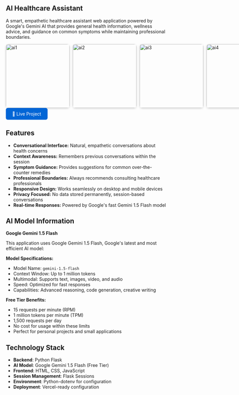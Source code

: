 <h2>AI Healthcare Assistant</h2>
<p>
  A smart, empathetic healthcare assistant web application powered by Google's Gemini AI that provides general health information, wellness advice, and guidance on common symptoms while maintaining professional boundaries.
</p>

<div style="display: flex; gap: 10px;">
  <img src="https://github.com/user-attachments/assets/79743d3f-fc75-48ae-b68c-4ae5757f2caf" alt="ai1" width="200" style="border-radius: 8px; box-shadow: 0 2px 6px rgba(0,0,0,0.15);"/>
  <img src="https://github.com/user-attachments/assets/d481022e-4efa-42bc-a5e3-5054e4f97b8b" alt="ai2" width="200" style="border-radius: 8px; box-shadow: 0 2px 6px rgba(0,0,0,0.15);"/>
  <img src="https://github.com/user-attachments/assets/b6a2822d-8364-4b6b-9572-9f6da3e50b34" alt="ai3" width="200" style="border-radius: 8px; box-shadow: 0 2px 6px rgba(0,0,0,0.15);"/>
  <img src="https://github.com/user-attachments/assets/05e0646b-8bdd-42c6-a408-c91e712699a4" alt="ai4" width="200" style="border-radius: 8px; box-shadow: 0 2px 6px rgba(0,0,0,0.15);"/>
</div>
<a href="https://healthcare-assistant-three.vercel.app" target="_blank" style="display: inline-block; padding: 10px 20px; background-color: #0366d6; color: white; border-radius: 6px; text-decoration: none;">🔗 Live Project</a>

## Features
- **Conversational Interface:** Natural, empathetic conversations about health concerns
- **Context Awareness:** Remembers previous conversations within the session
- **Symptom Guidance:** Provides suggestions for common over-the-counter remedies
- **Professional Boundaries:** Always recommends consulting healthcare professionals
- **Responsive Design:** Works seamlessly on desktop and mobile devices
- **Privacy Focused:** No data stored permanently, session-based conversations
- **Real-time Responses:** Powered by Google's fast Gemini 1.5 Flash model

## AI Model Information
**Google Gemini 1.5 Flash**

This application uses Google Gemini 1.5 Flash, Google's latest and most efficient AI model:

**Model Specifications:**

- Model Name: ```gemini-1.5-flash```
- Context Window: Up to 1 million tokens
- Multimodal: Supports text, images, video, and audio
- Speed: Optimized for fast responses
- Capabilities: Advanced reasoning, code generation, creative writing

**Free Tier Benefits:**

- 15 requests per minute (RPM)
- 1 million tokens per minute (TPM)
- 1,500 requests per day
- No cost for usage within these limits
- Perfect for personal projects and small applications

## Technology Stack

- **Backend**: Python Flask
- **AI Model**: Google Gemini 1.5 Flash (Free Tier)
- **Frontend**: HTML, CSS, JavaScript
- **Session Management**: Flask Sessions
- **Environment**: Python-dotenv for configuration
- **Deployment**: Vercel-ready configuration



